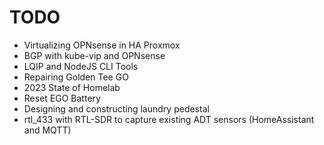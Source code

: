 # TODO

* Virtualizing OPNsense in HA Proxmox
* BGP with kube-vip and OPNsense
* LQIP and NodeJS CLI Tools
* Repairing Golden Tee GO
* 2023 State of Homelab
* Reset EGO Battery
* Designing and constructing laundry pedestal
* rtl_433 with RTL-SDR to capture existing ADT sensors (HomeAssistant and MQTT)